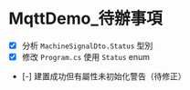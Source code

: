 # MqttDemo_待辦事項

- [x] 分析 `MachineSignalDto.Status` 型別
- [x] 修改 `Program.cs` 使用 `Status` enum
- [-] 建置成功但有屬性未初始化警告（待修正）
